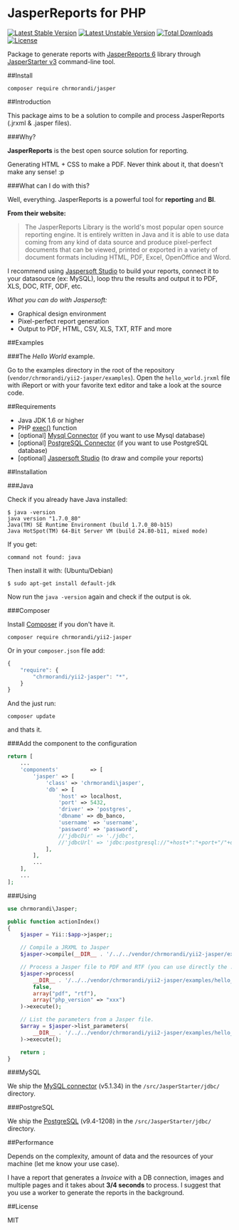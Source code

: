 # JasperReports for PHP

[![Latest Stable Version](https://poser.pugx.org/chrmorandi/yii2-jasper/v/stable)](https://packagist.org/packages/chrmorandi/yii2-jasper) 
[![Latest Unstable Version](https://poser.pugx.org/chrmorandi/yii2-jasper/v/unstable)](https://packagist.org/packages/chrmorandi/yii2-jasper)
[![Total Downloads](https://poser.pugx.org/chrmorandi/yii2-jasper/downloads)](https://packagist.org/packages/chrmorandi/yii2-jasper) 
[![License](https://poser.pugx.org/chrmorandi/yii2-jasper/license)](https://packagist.org/packages/chrmorandi/yii2-jasper)

Package to generate reports with [JasperReports 6](http://community.jaspersoft.com/project/jasperreports-library) library through [JasperStarter v3](http://jasperstarter.sourceforge.net/) command-line tool.

##Install

```
composer require chrmorandi/jasper
```

##Introduction

This package aims to be a solution to compile and process JasperReports (.jrxml & .jasper files).

###Why?

**JasperReports** is the best open source solution for reporting.

Generating HTML + CSS to make a PDF. Never think about it, that doesn't make any sense! :p

###What can I do with this?

Well, everything. JasperReports is a powerful tool for **reporting** and **BI**.

**From their website:**

> The JasperReports Library is the world's most popular open source reporting engine. It is entirely written in Java and it is able to use data coming from any kind of data source and produce pixel-perfect documents that can be viewed, printed or exported in a variety of document formats including HTML, PDF, Excel, OpenOffice and Word.

I recommend using [Jaspersoft Studio](http://community.jaspersoft.com/project/jaspersoft-studio) to build your reports, connect it to your datasource (ex: MySQL), loop thru the results and output it to PDF, XLS, DOC, RTF, ODF, etc.

*What you can do with Jaspersoft:*

* Graphical design environment
* Pixel-perfect report generation
* Output to PDF, HTML, CSV, XLS, TXT, RTF and more

##Examples

###The *Hello World* example.

Go to the examples directory in the root of the repository (`vendor/chrmorandi/yii2-jasper/examples`).
Open the `hello_world.jrxml` file with iReport or with your favorite text editor and take a look at the source code.


##Requirements

* Java JDK 1.6 or higher
* PHP [exec()](http://php.net/manual/function.exec.php) function
* [optional] [Mysql Connector](http://dev.mysql.com/downloads/connector/j/) (if you want to use Mysql database)
* [optional] [PostgreSQL Connector](https://jdbc.postgresql.org/download.html) (if you want to use PostgreSQL database)
* [optional] [Jaspersoft Studio](http://community.jaspersoft.com/project/jaspersoft-studio) (to draw and compile your reports)


##Installation

###Java

Check if you already have Java installed:

```
$ java -version
java version "1.7.0_80"
Java(TM) SE Runtime Environment (build 1.7.0_80-b15)
Java HotSpot(TM) 64-Bit Server VM (build 24.80-b11, mixed mode)
```

If you get:

	command not found: java

Then install it with: (Ubuntu/Debian)

	$ sudo apt-get install default-jdk

Now run the `java -version` again and check if the output is ok.

###Composer

Install [Composer](http://getcomposer.org) if you don't have it.

```
composer require chrmorandi/yii2-jasper
```

Or in your `composer.json` file add:

```javascript
{
    "require": {
        "chrmorandi/yii2-jasper": "*",
    }
}
```

And the just run:

    composer update

and thats it.

###Add the component to the configuration

```php
return [
    ...
    'components'          => [
        'jasper' => [
            'class' => 'chrmorandi\jasper',
            'db' => [
                'host' => localhost,
                'port' => 5432,    
                'driver' => 'postgres',
                'dbname' => db_banco,
                'username' => 'username',
                'password' => 'password',
                //'jdbcDir' => './jdbc',
                //'jdbcUrl' => 'jdbc:postgresql://"+host+":"+port+"/"+dbname',
            ], 
        ],
        ...
    ],
    ...
];
```

###Using

```php
use chrmorandi\Jasper;

public function actionIndex()
{
    $jasper = Yii::$app->jasper;;

    // Compile a JRXML to Jasper
    $jasper->compile(__DIR__ . '/../../vendor/chrmorandi/yii2-jasper/examples/hello_world.jrxml')->execute();

    // Process a Jasper file to PDF and RTF (you can use directly the .jrxml)
    $jasper->process(
        __DIR__ . '/../../vendor/chrmorandi/yii2-jasper/examples/hello_world.jasper',
        false,
        array("pdf", "rtf"),
        array("php_version" => "xxx")
    )->execute();

    // List the parameters from a Jasper file.
    $array = $jasper->list_parameters(
        __DIR__ . '/../../vendor/chrmorandi/yii2-jasper/examples/hello_world.jasper'
    )->execute();

    return ;
}
```

###MySQL

We ship the [MySQL connector](http://dev.mysql.com/downloads/connector/j/) (v5.1.34) in the `/src/JasperStarter/jdbc/` directory.

###PostgreSQL

We ship the [PostgreSQL](https://jdbc.postgresql.org/) (v9.4-1208) in the `/src/JasperStarter/jdbc/` directory.

##Performance

Depends on the complexity, amount of data and the resources of your machine (let me know your use case).

I have a report that generates a *Invoice* with a DB connection, images and multiple pages and it takes about **3/4 seconds** to process. I suggest that you use a worker to generate the reports in the background.

##License

MIT
